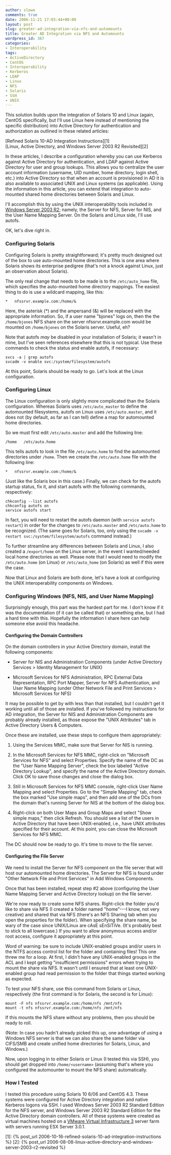 ```yaml
---
author: slowe
comments: true
date: 2006-11-21 17:03:44+00:00
layout: post
slug: greater-ad-integration-via-nfs-and-automounts
title: Greater AD Integration via NFS and Automounts
wordpress_id: 367
categories:
- Interoperability
tags:
- ActiveDirectory
- CentOS
- Interoperability
- Kerberos
- LDAP
- Linux
- NFS
- Solaris
- SSH
- UNIX
---
```


This solution builds upon the integration of Solaris 10 and Linux (again, CentOS specifically, but I'll use Linux here instead of mentioning the specific distribution) into Active Directory for authentication and authorization as outlined in these related articles:

[Refined Solaris 10-AD Integration Instructions][1]  
[Linux, Active Directory, and Windows Server 2003 R2 Revisited][2]

In these articles, I describe a configuration whereby you can use Kerberos against Active Directory for authentication, and LDAP against Active Directory for user and group lookups. This allows you to centralize the user account information (username, UID number, home directory, login shell, etc.) into Active Directory so that when an account is provisioned in AD it is also available to associated UNIX and Linux systems (as applicable). Using the information in this article, you can extend that integration to auto-mounted shared home directories between Solaris and Linux.

I'll accomplish this by using the UNIX interoperability tools included in [Windows Server 2003 R2](http://www.microsoft.com/windowsserver/default.mspx); namely, the Server for NFS, Server for NIS, and the User Name Mapping Server. On the Solaris and Linux side, I'll use autofs.

OK, let's dive right in.

### Configuring Solaris

Configuring Solaris is pretty straightforward; it's pretty much designed out of the box to use auto-mounted home directories. This is one area where Solaris shows its enterprise pedigree (that's not a knock against Linux, just an observation about Solaris).

The only real change that needs to be made is to the `/etc/auto_home` file, which specifies the auto-mounted home directory mappings. The easiest thing to do is use a wildcard mapping, like this:

    *   nfssrvr.example.com:/home/&

Here, the asterisk (*) and the ampersand (&) will be replaced with the appropriate information. So, if a user name "bjones" logs on, then the the `/home/bjones` NFS share on the server nfssrvr.example.com would be mounted on `/home/bjones` on the Solaris server. Useful, eh?

Note that autofs _may_ be disabled in your installation of Solaris; it wasn't in mine, but I've seen references elsewhere that this is not typical. Use these commands to check the status and enable autofs, if necessary:

    svcs -a | grep autofs  
    svcadm -v enable svc:/system/filesystem/autofs

At this point, Solaris should be ready to go. Let's look at the Linux configuration.

### Configuring Linux

The Linux configuration is only slightly more complicated than the Solaris configuration. Whereas Solaris uses `/etc/auto_master` to define the automounted filesystems, autofs on Linux uses `/etc/auto.master`, and it does not (by default, as far as I can tell) define a map for automounted home directories.

So we must first edit `/etc/auto.master` and add the following line:

    /home   /etc/auto.home

This tells autofs to look in the file `/etc/auto.home` to find the automounted directories under `/home`. Then we create the `/etc/auto.home` file with the following line:

    *   nfssrvr.example.com:/home/&

(Just like the Solaris box in this case.) Finally, we can check for the autofs startup status, fix it, and start autofs with the following commands, respectively:

    chkconfig --list autofs  
    chkconfig autofs on  
    service autofs start

In fact, you will need to restart the autofs daemon (with `service autofs restart`) in order for the changes to `/etc/auto.master` and `/etc/auto.home` to be recognized. (The same goes for Solaris, too, only using the `svcadm -v restart svc:/system/filesystem/autofs` command instead.)

To further streamline any differences between Solaris and Linux, I also created a `/export/home` on the Linux server, in the event I wanted/needed local home directories as well. Please note that I would need to modify the `/etc/auto.home` (on Linux) or `/etc/auto_home` (on Solaris) as well if this were the case.

Now that Linux and Solaris are both done, let's have a look at configuring the UNIX interoperability components on Windows.

### Configuring Windows (NFS, NIS, and User Name Mapping)

Surprisingly enough, this part was the hardest part for me. I don't know if it was the documentation (if it can be called that) or something else, but I had a hard time with this. Hopefully the information I share here can help someone else avoid this headache.

#### Configuring the Domain Controllers

On the domain controllers in your Active Directory domain, install the following components:

* Server for NIS and Administration Components (under Active Directory Services > Identity Management for UNIX)

* Microsoft Services for NFS Administration, RPC External Data Representation, RPC Port Mapper, Server for NFS Authentication, and User Name Mapping (under Other Network File and Print Services > Microsoft Services for NFS)

It may be possible to get by with less than that installed, but I couldn't get it working until all of those are installed. If you've followed my instructions for AD integration, the Server for NIS and Administration Components are probably already installed, as those expose the "UNIX Attributes" tab in Active Directory Users & Computers.

Once these are installed, use these steps to configure them appropriately:

1. Using the Services MMC, make sure that Server for NIS is running.

2. In the Microsoft Services for NFS MMC, right-click on "Microsoft Services for NFS" and select Properties. Specify the name of the DC as the "User Name Mapping Server", check the box labeled "Active Directory Lookup", and specify the name of the Active Directory domain. Click OK to save those changes and close the dialog box.

3. Still in Microsoft Services for NFS MMC console, right-click User Name Mapping and select Properties. Go to the "Simple Mapping" tab, check the box marked "Use simple maps", and then add one of the DCs from the domain that's running Server for NIS at the bottom of the dialog box.

4. Right-click on both User Maps and Group Maps and select "Show simple maps," then click Refresh. You should see a list of the users in Active Directory that have been UNIX-enabled, i.e., have UNIX attributes specified for their account. At this point, you can close the Microsoft Services for NFS MMC.

The DC should now be ready to go. It's time to move to the file server.

#### Configuring the File Server

We need to install the Server for NFS component on the file server that will host our automounted home directories. The Server for NFS is found under "Other Network File and Print Services" in Add Windows Components.

Once that has been installed, repeat step #2 above (configuring the User Name Mapping Server and Active Directory lookup) on the file server.

We're now ready to create some NFS shares. Right-click the folder you'd like to share via NFS (I created a folder named "home"---I know, not very creative) and shared that via NFS (there's an NFS Sharing tab when you open the properties for the folder). When specifying the share name, be wary of the case since UNIX/Linux are cAsE sEnSiTiVe. (It's probably best to stick to all lowercase.) If you want to allow anonymous access and/or root access, configure it appropriately at this point.

Word of warning: be sure to include UNIX-enabled groups and/or users in the NTFS access control list for the folder and containing files! This one threw me for a loop. At first, I didn't have any UNIX-enabled groups in the ACL and I kept getting "insufficient permissions" errors when trying to mount the share via NFS. It wasn't until I ensured that at least one UNIX-enabled group had read permission to the folder that things started working as expected.

To test your NFS share, use this command from Solaris or Linux, respectively (the first command is for Solaris, the second is for Linux):

	mount -F nfs nfssrvr.example.com:/home/nfs /mnt/nfs  
    mount -t nfs nfssrvr.example.com:/home/nfs /mnt/nfs

If this mounts the NFS share without any problems, then you should be ready to roll.

(Note: In case you hadn't already picked this up, one advantage of using a Windows NFS server is that we can also share the same folder via CIFS/SMB and create unified home directories for Solaris, Linux, and Windows.)

Now, upon logging in to either Solaris or Linux (I tested this via SSH), you should get dropped into `/home/<username>` (assuming that's where you configured the automounter to mount the NFS share) automatically.

### How I Tested

I tested this procedure using Solaris 10 6/06 and CentOS 4.3. These systems were configured for Active Directory integration and native Kerberos logons via SSH. I used Windows Server 2003 R2 Standard Edition for the NFS server, and Windows Server 2003 R2 Standard Edition for the Active Directory domain controllers. All of these systems were created as virtual machines hosted on a [VMware Virtual Infrastructure 3](http://www.vmware.com/products/vi/) server farm with servers running ESX Server 3.0.1.

[1]: {% post_url 2006-10-16-refined-solaris-10-ad-integration-instructions %}
[2]: {% post_url 2006-08-08-linux-active-directory-and-windows-server-2003-r2-revisited %}

